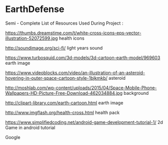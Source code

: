 # EarthDefense
Semi - Complete List of Resources Used During Project :

https://thumbs.dreamstime.com/t/white-cross-icons-eps-vector-illustration-52072599.jpg health icons

http://soundimage.org/sci-fi/ light years sound

https://www.turbosquid.com/3d-models/3d-cartoon-earth-model/969603 earth image

https://www.videoblocks.com/video/an-illustration-of-an-asteroid-hovering-in-outer-space-cartoon-style-1bjkmkb/ asteroid

http://moshlab.com/wp-content/uploads/2015/04/Space-Mobile-Phone-Wallpapers-HD-Picture-Free-Download-462034884.jpg background

http://clipart-library.com/earth-cartoon.html earth image

http://www.imgflash.org/health-cross.html health pack


https://www.simplifiedcoding.net/android-game-development-tutorial-1/ 2d Game in android tutorial

Google
